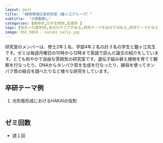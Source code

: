 ```yaml
---
layout: post
title:  "植物環境応答研究室（鐘ヶ江グループ）"
subtitle:  "※掲載無し"
categories: [植物学,分子生物学,生理学 ]
tags: [他大への進学OK,自分のデスクがある,研究テーマを自分で決める,研究テーマが与えられる]
image: DSC_0850 - suzuki sally.jpg
---
```


研究室のメンバーは、修士2年１名、学部4年２名の計３名の学生と鐘ヶ江先生です。ゼミは毎週月曜日の10時から12時まで英語で読んだ論文の紹介をしています。とても和やかで自由な雰囲気の研究室です。遺伝子組み替え植物を育てて観察を行なったり、DNAからタンパク質を生成を行なったり、酵母を使ってタンパク質の結合を調べたりなど様々な研究をしています。

## 卒研テーマ例
1. 光形態形成におけるHAKAIの役割
<br /><br />

## ゼミ回数
- 週１回
<br /><br />
